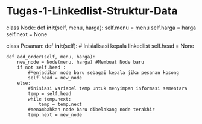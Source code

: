 # Tugas-1-Linkedlist-Struktur-Data
class Node:
    def __init__(self, menu, harga):
        self.menu = menu
        self.harga = harga
        self.next = None

class Pesanan:
    def __init__(self):
        # Inisialisasi kepala linkedlist
        self.head = None

    def add_order(self, menu, harga):
        new_node = Node(menu, harga) #Membuat Node baru
        if not self.head :
            #Menjadikan node baru sebagai kepala jika pesanan kosong
            self.head = new_node
        else:
            #inisiasi variabel temp untuk menyimpan informasi sementara
            temp = self.head 
            while temp.next:
                temp = temp.next
            #menambahkan node baru dibelakang node terakhir
            temp.next = new_node




            
            
